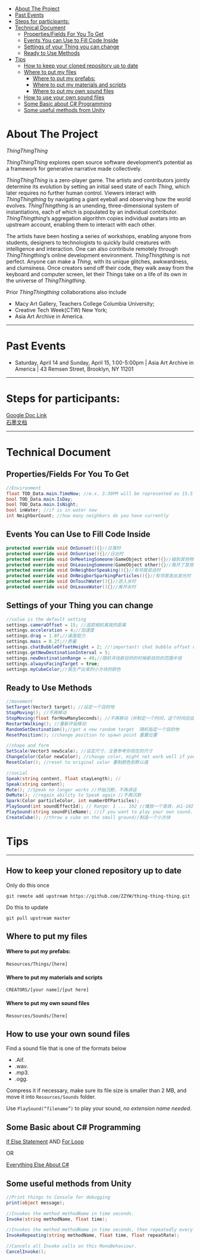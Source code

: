 <!-- START doctoc generated TOC please keep comment here to allow auto update -->
<!-- DON'T EDIT THIS SECTION, INSTEAD RE-RUN doctoc TO UPDATE -->


- [About The Project](#about-the-project)
- [Past Events](#past-events)
- [Steps for participants:](#steps-for-participants)
- [Technical Document](#technical-document)
  - [Properties/Fields For You To Get](#propertiesfields-for-you-to-get)
  - [Events You can Use to Fill Code Inside](#events-you-can-use-to-fill-code-inside)
  - [Settings of your Thing you can change](#settings-of-your-thing-you-can-change)
  - [Ready to Use Methods](#ready-to-use-methods)
- [Tips](#tips)
  - [How to keep your cloned repository up to date](#how-to-keep-your-cloned-repository-up-to-date)
  - [Where to put my files](#where-to-put-my-files)
      - [Where to put my prefabs:](#where-to-put-my-prefabs)
      - [Where to put my materials and scripts](#where-to-put-my-materials-and-scripts)
      - [Where to put my own sound files](#where-to-put-my-own-sound-files)
  - [How to use your own sound files](#how-to-use-your-own-sound-files)
  - [Some Basic about C# Programming](#some-basic-about-c-programming)
  - [Some useful methods from Unity](#some-useful-methods-from-unity)

<!-- END doctoc generated TOC please keep comment here to allow auto update -->

# About The Project

_ThingThingThing_

_ThingThingThing_ explores open source software development’s potential as a framework for generative narrative made collectively.

_ThingThingThing_ is a zero-player game. The artists and contributors jointly determine its evolution by setting an initial seed state of each _Thing_, which later requires no further human control. Viewers interact with _ThingThingthing_ by navigating a giant eyeball and observing how the world evolves. _ThingThingthing_ is an unending, three-dimensional system of instantiations, each of which is populated by an individual contributor. _ThingThingthing_’s aggregation algorithm copies individual avatars into an upstream account, enabling them to interact with each other.

The artists have been hosting a series of workshops, enabling anyone from students, designers to technologists to quickly build creatures with intelligence and interaction. One can also contribute remotely through _ThingThingthing_’s online development environment. _ThingThingthing_ is not perfect. Anyone can make a _Thing_, with its unique glitches, awkwardness, and clumsiness. Once creators send off their code, they walk away from the keyboard and computer screen, let their Things take on a life of its own in the universe of _ThingThingthing_.

Prior _ThingThingthing_ collaborations also include

- Macy Art Gallery, Teachers College Columbia University;
- Creative Tech Week(CTW) New York;
- Asia Art Archive in America.

<!-- ---------- -->

<!-- # Collaborators and Their _Things_

- Zhenzhen  `PrinceZ`
- Yang `Elo` & `Dummy`
- Jingling `JZ` & `JZPig`
- Evian `Cloud Cloud` & `Sheep_Mushy`
- Sara `Margarita` & `Tomas`
- JHMun `Chicken` -->

---

# Past Events

- Saturday, April 14 and Sunday, April 15, 1:00-5:00pm | Asia Art Archive in America | 43 Remsen Street, Brooklyn, NY 11201

---

# Steps for participants:

[Google Doc Link](https://docs.google.com/document/d/18rqBA01xjrEOiLuYqoa7b_HeCmha066y6eLI37iUFIA/edit?usp=sharing)  
[石墨文档](https://shimo.im/docs/DhxNEZhaCGgABntM/)

---

# Technical Document

## Properties/Fields For You To Get

```csharp
//Environment
float TOD_Data.main.TimeNow; //e.x. 3:30PM will be represented as 15.5
bool TOD_Data.main.IsDay;
bool TOD_Data.main.IsNight;
bool inWater; //if is in water now
int NeighborCount; //how many neighbors do you have currently
```

## Events You can Use to Fill Code Inside

```csharp
protected override void OnSunset(){}//日落时
protected override void OnSunrise(){}//日出时
protected override void OnMeetingSomeone(GameObject other){}//碰到其他物时
protected override void OnLeavingSomeone(GameObject other){}//离开了其他物时
protected override void OnNeighborSpeaking(){}//有邻居说话时
protected override void OnNeigborSparkingParticles(){}//有邻居发出发光时
protected override void OnTouchWater(){}//进入水时
protected override void OnLeaveWater(){}//离开水时
```

## Settings of your Thing you can change

```csharp
//value is the default setting
settings.cameraOffset = 15; //追踪相机离我的距离
settings.acceleration = 4;//加速度
settings.drag = 1.8f;//速度阻力
settings.mass = 0.2f;//质量
settings.chatBubbleOffsetHeight = 2; //!important! chat bubble offset on Y axis, adjust to avoid chat bubble being blocked by your model 重要！！！！我的对话泡泡的高度！！注意测试调整
settings.getNewDestinationInterval = 5;
settings.newDestinationRange = 40;//随机寻找新目的的时候新目的的范围半径
settings.alwaysFacingTarget = true;
settings.myCubeColor;//我生产出来的小方块的颜色
```

## Ready to Use Methods

```csharp
//movement
SetTarget(Vector3 target); //设定一个目的地
StopMoving(); //不再移动
StopMoving(float forHowManySeconds); //不再移动（并制定一个时间，这个时间后自动开始移动）
RestartWalking(); //重新开始移动
RandomSetDestination();//get a new random target  随机指定一个目的地
ResetPosition(); //change position to spawn point 重置位置

//shape and form
SetScale(Vector3 newScale); //设定尺寸，注意参考你现在的尺寸
ChangeColor(Color newColor); //change color, might not work well if you have more than one renderer or more than one material 更改颜色
ResetColor(); //reset to original color 重制颜色到默认值

//social
Speak(string content, float stayLength); //
Speak(string content);
Mute(); //Speak no longer works //开始沉默，不再讲话
DeMute(); //regain ability to Speak again //不再沉默
Spark(Color particleColor, int numberOfParticles);
PlaySound(int soundEffectId); // Range: 1 ... 102 //播放一个音效，从1-102中选择
PlaySound(string soundFileName); //if you want to play your own sound. but pls make your sound short!!!//播放一个音效，如果你要用自己的声音文件
CreateCube(); //throw a cube on the small ground//制造一个小方块
```

# Tips

---

## How to keep your cloned repository up to date

Only do this once

`git remote add upstream https://github.com/ZZYW/thing-thing-thing.git`

Do this to update

`git pull upstream master`

## Where to put my files

#### Where to put my prefabs:

`Resources/Things/[here]`

#### Where to put my materials and scripts

`CREATORS/[your name]/[put here]`

#### Where to put my own sound files

`Resources/Sounds/[here]`

## How to use your own sound files

Find a sound file that is one of the formats below

- .Aif.
- .wav.
- .mp3.
- .ogg.

Compress it if necessary, make sure its file size is smaller than 2 MB, and move it into `Resources/Sounds` folder.

Use `PlaySound(“filename”)` to play your sound, _no extension name needed_.

## Some Basic about C# Programming

[If Else Statement](https://docs.microsoft.com/en-us/dotnet/csharp/language-reference/keywords/if-else)
AND
[For Loop](https://docs.microsoft.com/en-us/dotnet/csharp/language-reference/keywords/for)

OR

[Everything Else About C#](https://docs.microsoft.com/en-us/dotnet/csharp/index)

## Some useful methods from Unity

```csharp
//Print things to Console for debugging
print(object message);

//Invokes the method methodName in time seconds.
Invoke(string methodName, float time);

//Invokes the method methodName in time seconds, then repeatedly every repeatRate seconds.
InvokeRepeating(string methodName, float time, float repeatRate);

//Cancels all Invoke calls on this MonoBehaviour.
CancelInvoke();
```
